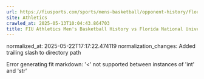 ```yaml
---
url: https://fiusports.com/sports/mens-basketball/opponent-history/florida-national-university/467/
site: Athletics
crawled_at: 2025-05-13T10:04:43.864703
title: FIU Athletics Men's Basketball History vs Florida National University
---
```

normalized_at: 2025-05-22T17:17:22.474119
normalization_changes: Added trailing slash to directory path

Error generating fit markdown: '<' not supported between instances of 'int' and 'str'